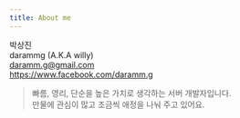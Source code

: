 ```yaml
---
title: About me
---
```


박상진  
darammg (A.K.A willy)  
daramm.g@gmail.com  
<https://www.facebook.com/daramm.g>

>빠름, 영리, 단순을 높은 가치로 생각하는 서버 개발자입니다.  
>만물에 관심이 많고 조금씩 애정을 나눠 주고 있어요.  
